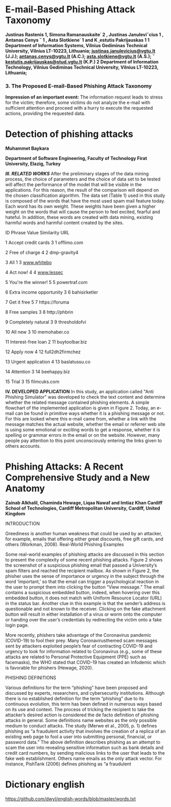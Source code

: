 # E-mail-Based Phishing Attack Taxonomy

**Justinas Rastenis 1, Simona Ramanauskaite˙
2
, Justinas Januleviˇcius 1
, Antanas Cenys ˇ 1
,
Asta Slotkiene˙
1 and K ˛estutis Pakrijauskas 1
1 Department of Information Systems, Vilnius Gediminas Technical University, Vilnius LT-10223, Lithuania;
justinas.janulevicius@vgtu.lt (J.J.); antanas.cenys@vgtu.lt (A.C.); asta.slotkiene@vgtu.lt (A.S.); ˇ
kestutis.pakrijauskas@stud.vgtu.lt (K.P.)
2 Department of Information Technology, Vilnius Gediminas Technical University, Vilnius LT-10223, Lithuania;**

### 3. The Proposed E-mail-Based Phishing Attack Taxonomy
**Impression of an important event:** The information request leads to stress for the victim;
therefore, some victims do not analyze the e-mail with sufficient attention and proceed
with a hurry to execute the requested actions, providing the requested data.



# Detection of phishing attacks
**Muhammet Baykara**

**Department of Software Engineering, 
Faculty of Technology
Firat University, Elazig, Turkey**

***III. RELATED WORKS***
After the preliminary stages of the data mining process, the
choice of parameters and the choice of data set to be tested
will affect the performance of the model that will be visible in
the applications. For this reason, the result of the comparison
will depend on the chosen classification algorithm. The data
set (Table 1) used in this study is composed of the words that
have the most used spam mail feature today. Each word has its
own weight. These weights have been given a higher weight
on the words that will cause the person to feel excited, fearful
and hateful. In addition, these words are created with data
mining, existing harmful words and harmful content created
by the sites.

ID	Phrase	Value	Similarity	URL

1	Accept credit cards	3	1	offlimo.com

2	Free of charge	4	2	dmp-gravity4

3	All	1	3	www.whitebo

4	Act now!	4	4	www.lessec

5	You're the winner!	5	5	powertraf.com

6	Extra income opportunity	3	6	bahisirketler

7	Get it free	5	7	https://foruma

8	Free samples	3	8	http://phbrin

9	Completely natural	3	9	thresholdofvi

10	All new	3	10	memohaber.co

11	Interest-free loan	2	11	buytoolbar.biz

12	Apply now	4	12	full2dh2firmchez

13	Urgent application	4	13	baslatussu.co

14	Attention	3	14	beehappy.biz

15	Trial	3	15	filmcuks.com

**IV. DEVELOPED APPLICATION**
In this study, an application called "Anti Phishing
Simulator" was developed to check the text content and
determine whether the related message contained phishing
elements. A simple flowchart of the implemented application
is given in Figure 2. Today, an e-mail can be found in
primitive ways whether it is a phishing message or not. For
this are looked where this e-mail came from, whether a link
with the message matches the actual website, whether the
email or referrer web site is using some emotional or exciting
words to get a response, whether it is spelling or grammar
errors in the email or on the website. However, many people
pay attention to this point unconsciously entering the links
given to others accounts. 

# Phishing Attacks: A Recent Comprehensive Study and a New Anatomy

**Zainab Alkhalil, Chaminda Hewage, Liqaa Nawaf and Imtiaz Khan
Cardiff School of Technologies, Cardiff Metropolitan University, Cardiff, United Kingdom**

INTRODUCTION

Greediness is another
human weakness that could be used by an attacker, for
example, emails that offering either great discounts, free gift
cards, and others (Workman, 2008).
Real-World Phishing Examples

Some real-world examples of phishing attacks are discussed in
this section to present the complexity of some recent phishing
attacks. Figure 2 shows the screenshot of a suspicious phishing
email that passed a University’s spam filters and reached the
recipient mailbox. As shown in Figure 2, the phisher uses the
sense of importance or urgency in the subject through the word
‘important,’ so that the email can trigger a psychological
reaction in the user to prompt them into clicking the
button “View message.” The email contains a suspicious
embedded button, indeed, when hovering over this
embedded button, it does not match with Uniform Resource
Locator (URL) in the status bar. Another clue in this example is
that the sender’s address is questionable and not known to the
receiver. Clicking on the fake attachment button will result in
either installation of a virus or worm onto the computer or
handing over the user’s credentials by redirecting the victim
onto a fake login page.


More recently, phishers take advantage of the Coronavirus
pandemic (COVID-19) to fool their prey. Many Coronavirusthemed scam messages sent by attackers exploited people’s fear of
contracting COVID-19 and urgency to look for information
related to Coronavirus (e.g., some of these attacks are related
to Personal Protective Equipment (PPE) such as facemasks), the
WHO stated that COVID-19 has created an Infodemic which is favorable for phishers (Hewage, 2020). 

PHISHING DEFINITIONS

Various definitions for the term “phishing” have been proposed
and discussed by experts, researchers, and cybersecurity
institutions. Although there is no established definition for the
term “phishing” due to its continuous evolution, this term has been
defined in numerous ways based on its use and context. The
process of tricking the recipient to take the attacker’s desired action
is considered the de facto definition of phishing attacks in general.
Some definitions name websites as the only possible medium to
conduct attacks. The study (Merwe et al., 2005, p. 1) defines
phishing as “a fraudulent activity that involves the creation of a
replica of an existing web page to fool a user into submitting
personal, financial, or password data.” The above definition
describes phishing as an attempt to scam the user into revealing
sensitive information such as bank details and credit card numbers,
by sending malicious links to the user that leads to the fake web
establishment. Others name emails as the only attack vector. For
instance, PishTank (2006) defines phishing as “a fraudulent

# Dictionary english
https://github.com/dwyl/english-words/blob/master/words.txt